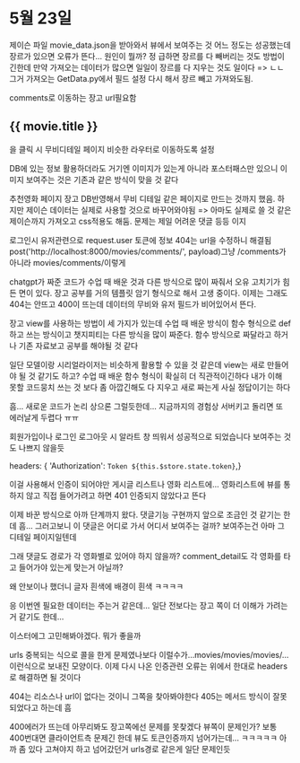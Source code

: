 # 5월 23일
제이슨 파일 movie_data.json을 받아와서 뷰에서 보여주는 것 어느 정도는 성공했는데 장르가 있으면 오류가 뜬다... 원인이 뭘까?
정 급하면 장르를 다 빼버리는 것도 방법이긴한데 만약 가져오는 데이터가 많으면 일일이 장르를 다 지우는 것도 일이다 => ㄴㄴ 그거 가져오는 GetData.py에서 필드 설정 다시 해서 장르 빼고 가져와도됨.

comments로 이동하는 장고 url필요함

<h2>{{ movie.title }}</h2>을 클릭 시 무비디테일 페이지 비슷한 라우터로 이동하도록 설정


DB에 있는 정보 활용하더라도 거기엔 이미지가 있는게 아니라 포스터패스만 있으니 이미지 보여주는 것은
기존과 같은 방식이 맞을 것 같다

추천영화 페이지 장고 DB반영해서 무비 디테일 같은 페이지로 만드는 것까지 했음. 하지만 제이슨 데이터는 실제로 사용할 것으로 바꾸어와야됨 => 아마도 실제로 쓸 것 같은 제이슨까지 가져오고 css적용도 해둠. 문제는 제일 어려운 댓글 등등 이지 

로그인시 유저관련으로 request.user 토큰에 정보
404는 url을 수정하니 해결됨 post('http://localhost:8000/movies/comments/', payload)그냥 /comments가 아니라
movies/comments/이렇게

chatgpt가 짜준 코드가 수업 때 배운 것과 다른 방식으로 많이 짜줘서 오유 고치기가 힘든 면이 있다. 장고 공부를 거의
템플릿 암기 형식으로 해서 고생 중이다. 이제는 그래도 404는 안뜨고 400이 뜨는데 데이터의 무비와 유저 필드가 비어있어서 뜬다. 

장고 view를 사용하는 방법이 세 가지가 있는데 수업 때 배운 방식이 함수 형식으로 def 하고 쓰는 방식이고 
챗지피티는 다른 방식을 많이 짜준다. 함수 방식으로 짜달라고 하거나 기존 자료보고 공부를 해야될 것 같다

일단 모델이랑 시리얼라이저는 비슷하게 활용할 수 있을 것 같은데 view는 새로 만들어야 될 것 같기도 하고? 수업 때 배운 함수 형식이 확실히 더 직관적이긴하다
내가 이해 못할 코드뭉치 쓰는 것 보다 좀 아깝긴해도 다 지우고 새로 짜는게 사실 정답이기는 하다

흠... 새로운 코드가 논리 상으론 그럴듯한데... 지금까지의 경험상 서버키고 돌리면 또 에러날게 두렵다 ㅠㅠ

회원가입이나 로그인 로그아웃 시 알라트 창 띄워서 성공적으로 되었습니다 보여주는 것도 나쁘지 않을듯


 headers: {
        'Authorization': `Token ${this.$store.state.token}`,}
  
이걸 사용해서 인증이 되어야만 게시글 리스트나 영화 리스트에...  영화리스트에 
뷰를 통하지 않고 직접 들어가려고 하면 401 인증되지 않았다고 뜬다 

이제 바꾼 방식으로 아까 단계까지 왔다. 댓글기능 구현까지 앞으로 조금인 것 같기는 한데 흠...
그러고보니 이 댓글은 어디로 가서 어디서 보여주는 걸까? 보여주는건 아마 그 디테일 페이지일텐데 


그래 댓글도 경로가 각 영화별로 있어야 하지 않을까?
comment_detail도 각 영화를 타고 들어가야 있는게 맞는거 아닐까?


왜 안보이나 했더니 글자 흰색에 배경이 흰색 ㅋㅋㅋㅋ

응 이번엔 필요한 데이터는 주는거 같은데...
일단 전보다는 장고 쪽이 더 이해가 가려는거 같기도 한데...

이스터에그 고민해봐야겠다. 뭐가 좋을까 

urls 중복되는 식으로 콜을 한게 문제였나보다 이럴수가...movies/movies/movies/...이런식으로 보내진 모양이다. 이제 다시 나온 인증관련 오류는 위에서 한대로 headers로 해결하면 될 것이다

404는 리소스나 url이 없다는 것이니 그쪽을 찾아봐야한다
405는 메서드 방식이 잘못되었다고 하는데 흠

400에러가 뜨는데 아무리봐도 장고쪽에선 문제를 못찾겠다 뷰쪽이 문제인가? 보통 400번대면 클라이언트측 문제긴 한데
뷰도 토큰인증까지 넘어가는데...
ㅋㅋㅋㅋㅋ 아까 좀 있다 고쳐야지 하고 넘어갔던거 urls경로 같은게 일단 문제인듯